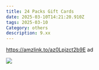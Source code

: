 ```yaml
---
title: 24 Packs Gift Cards
date: 2025-03-10T14:21:20.910Z
tags: 2025-03-10
Category: others
description: 9.xx
---
```

https://amzlink.to/az0Lpjzct2b9E  ad <!--StartFragment-->

![](https://m.media-amazon.com/images/I/81hFBAFNoQL._AC_SL1500_.jpg)

<!--EndFragment-->
